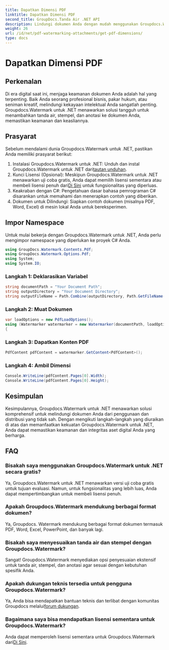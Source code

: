 ```yaml
---
title: Dapatkan Dimensi PDF
linktitle: Dapatkan Dimensi PDF
second_title: GroupDocs.Tanda Air .NET API
description: Lindungi dokumen Anda dengan mudah menggunakan Groupdocs.Watermark untuk .NET. Tambahkan tanda air, stempel, dan anotasi dengan mudah.
weight: 26
url: /id/net/pdf-watermarking-attachments/get-pdf-dimensions/
type: docs
---
```

# Dapatkan Dimensi PDF

## Perkenalan
Di era digital saat ini, menjaga keamanan dokumen Anda adalah hal yang terpenting. Baik Anda seorang profesional bisnis, pakar hukum, atau seniman kreatif, melindungi kekayaan intelektual Anda sangatlah penting. Groupdocs.Watermark untuk .NET menawarkan solusi tangguh untuk menambahkan tanda air, stempel, dan anotasi ke dokumen Anda, memastikan keamanan dan keasliannya.
## Prasyarat
Sebelum mendalami dunia Groupdocs.Watermark untuk .NET, pastikan Anda memiliki prasyarat berikut:
1.  Instalasi Groupdocs.Watermark untuk .NET: Unduh dan instal Groupdocs.Watermark untuk .NET dari[tautan unduhan](https://releases.groupdocs.com/Watermark/net/).
2.  Kunci Lisensi (Opsional): Meskipun Groupdocs.Watermark untuk .NET menawarkan uji coba gratis, Anda dapat memilih lisensi sementara atau membeli lisensi penuh dari[Di Sini](https://purchase.groupdocs.com/buy) untuk fungsionalitas yang diperluas.
3. Keakraban dengan C#: Pengetahuan dasar bahasa pemrograman C# disarankan untuk memahami dan menerapkan contoh yang diberikan.
4. Dokumen untuk Dilindungi: Siapkan contoh dokumen (misalnya PDF, Word, Excel) di mesin lokal Anda untuk bereksperimen.

## Impor Namespace
Untuk mulai bekerja dengan Groupdocs.Watermark untuk .NET, Anda perlu mengimpor namespace yang diperlukan ke proyek C# Anda.
```csharp
using GroupDocs.Watermark.Contents.Pdf;
using GroupDocs.Watermark.Options.Pdf;
using System;
using System.IO;
```
### Langkah 1: Deklarasikan Variabel
```csharp
string documentPath = "Your Document Path";
string outputDirectory = "Your Document Directory";
string outputFileName = Path.Combine(outputDirectory, Path.GetFileName(documentPath));
```
### Langkah 2: Muat Dokumen
```csharp
var loadOptions = new PdfLoadOptions();
using (Watermarker watermarker = new Watermarker(documentPath, loadOptions))
{
```
### Langkah 3: Dapatkan Konten PDF
```csharp
PdfContent pdfContent = watermarker.GetContent<PdfContent>();
```
### Langkah 4: Ambil Dimensi
```csharp
Console.WriteLine(pdfContent.Pages[0].Width);
Console.WriteLine(pdfContent.Pages[0].Height);
```

## Kesimpulan
Kesimpulannya, Groupdocs.Watermark untuk .NET menawarkan solusi komprehensif untuk melindungi dokumen Anda dari penggunaan dan distribusi yang tidak sah. Dengan mengikuti langkah-langkah yang diuraikan di atas dan memanfaatkan kekuatan Groupdocs.Watermark untuk .NET, Anda dapat memastikan keamanan dan integritas aset digital Anda yang berharga.
## FAQ
### Bisakah saya menggunakan Groupdocs.Watermark untuk .NET secara gratis?
Ya, Groupdocs.Watermark untuk .NET menawarkan versi uji coba gratis untuk tujuan evaluasi. Namun, untuk fungsionalitas yang lebih luas, Anda dapat mempertimbangkan untuk membeli lisensi penuh.
### Apakah Groupdocs.Watermark mendukung berbagai format dokumen?
Ya, Groupdocs. Watermark mendukung berbagai format dokumen termasuk PDF, Word, Excel, PowerPoint, dan banyak lagi.
### Bisakah saya menyesuaikan tanda air dan stempel dengan Groupdocs.Watermark?
Sangat! Groupdocs.Watermark menyediakan opsi penyesuaian ekstensif untuk tanda air, stempel, dan anotasi agar sesuai dengan kebutuhan spesifik Anda.
### Apakah dukungan teknis tersedia untuk pengguna Groupdocs.Watermark?
 Ya, Anda bisa mendapatkan bantuan teknis dan terlibat dengan komunitas Groupdocs melalui[forum dukungan](https://forum.groupdocs.com/c/watermark/19).
### Bagaimana saya bisa mendapatkan lisensi sementara untuk Groupdocs.Watermark?
 Anda dapat memperoleh lisensi sementara untuk Groupdocs.Watermark dari[Di Sini](https://purchase.groupdocs.com/temporary-license/).